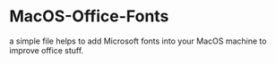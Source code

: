 # MacOS-Office-Fonts

a simple file helps to add Microsoft fonts into your MacOS machine to improve office stuff.


